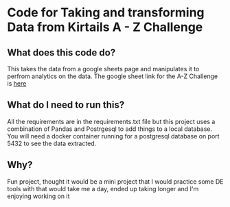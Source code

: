 # Code for Taking and transforming Data from Kirtails A - Z Challenge
## What does this code do?
This takes the data from a google sheets page and manipulates it to perfrom analytics on the data. The google sheet link for the A-Z Challenge is [here](https://docs.google.com/spreadsheets/d/1AGHKXAd4hPa12kvyjAr9WGb4Cm2ZsYNIhiEAj_Hu1Ss/edit#gid=0)
## What do I need to run this?
All the requirements are in the requirements.txt file but this project uses a combination of Pandas and Postrgesql to add things to a local database.
You will need a docker container running for a postgresql database on port 5432 to see the data extracted.
## Why?
Fun project, thought it would be a mini project that I would practice some DE tools with that would take me a day, ended up taking longer and I'm enjoying working on it
